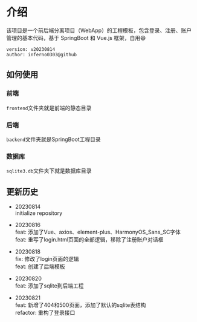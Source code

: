 # 介绍

该项目是一个前后端分离项目（WebApp）的工程模板，包含登录、注册、账户管理的基本代码，基于 SpringBoot 和 Vue.js 框架，自用😄

```
version: v20230814
author: inferno0303@github
```

## 如何使用

### 前端

`frontend`文件夹就是前端的静态目录

### 后端

`backend`文件夹就是SpringBoot工程目录


### 数据库
`sqlite3.db`文件夹下就是数据库目录

## 更新历史

- 20230814  
initialize repository

- 20230816  
feat: 添加了Vue、axios、element-plus、HarmonyOS_Sans_SC字体  
feat: 重写了login.html页面的全部逻辑，移除了注册账户对话框

- 20230818  
fix: 修改了login页面的逻辑  
feat: 创建了后端模板  

- 20230820  
feat: 添加了sqlite到后端工程  

- 20230821  
feat: 新增了404和500页面，添加了默认的sqlite表结构    
refactor: 重构了登录接口  
